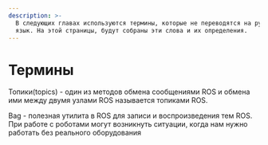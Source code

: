```yaml
---
description: >-
  В следующих главах используются термины, которые не переводятся на русский
  язык. На этой страницы, будут собраны эти слова и их определения.
---
```


# Термины

Топики\(topics\) - один из методов обмена сообщениями ROS и обмена ими между двумя узлами ROS называется топиками ROS.

Bag - полезная утилита в ROS для записи и воспроизведения тем ROS. При работе с роботами могут возникнуть ситуации, когда нам нужно работать без реального оборудования

